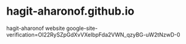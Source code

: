 # hagit-aharonof.github.io
hagit-aharonof website
google-site-verification=OI22RySZpGdXvVXeIbpFda2VWN_qzyBG-uW2tNzwD-0